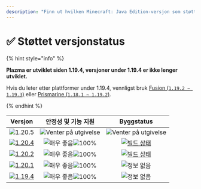 ```yaml
---
description: "Finn ut hvilken Minecraft: Java Edition-versjon som støttes av Plazma."
---
```


# ✅ Støttet versjonstatus

{% hint style="info" %}

**Plazma er utviklet siden 1.19.4, versjoner under 1.19.4 er ikke lenger utviklet.**

Hvis du leter etter plattformer under 1.19.4, vennligst bruk [Fusion (`1.19.2 ~ 1.19.3`)](https://github.com/RuinedTechnologyUnify/Fusion) eller [Prismarine (`1.18.1 ~ 1.19.2`)](https://github.com/PrismarineTeam/Prismarine).

{% endhint %}

[wtr]: https://badge.plazmamc.org/0/릴리스%20대기중

[ukn]: https://badge.plazmamc.org/0/정보%20없음

[vgd]: https://badge.plazmamc.org/1/매우%20좋음

[100]: https://badge.plazmamc.org/percent/100

|                                      Versjon                                      |      안정성    및    기능 지원      |                                           Byggstatus                                           |
| :-------------------------------------------------------------------------------: | :-------------------------: | :--------------------------------------------------------------------------------------------: |
|                   ![1.20.5](https://badge.plazmamc.org/0/1.20.5)                  | ![Venter på utgivelse][wtr] |                                   ![Venter på utgivelse][wtr]                                  |
| [![1.20.4](https://badge.plazmamc.org/2/1.20.4)](https://git.plazmamc.org/1.20.4) |  ![매우 좋음][vgd]![100%][100]  | [![빌드 상태](https://build.plazmamc.org/1.20.4)](https://build.plazmamc.org/1.20.4?redirect=true) |
| [![1.20.2](https://badge.plazmamc.org/6/1.20.2)](https://git.plazmamc.org/1.20.2) |  ![매우 좋음][vgd]![100%][100]  | [![빌드 상태](https://build.plazmamc.org/1.20.2)](https://build.plazmamc.org/1.20.2?redirect=true) |
| [![1.20.1](https://badge.plazmamc.org/4/1.20.1)](https://git.plazmamc.org/1.20.1) |  ![매우 좋음][vgd]![100%][100]  |                                          ![정보 없음][ukn]                                         |
| [![1.19.4](https://badge.plazmamc.org/4/1.19.4)](https://git.plazmamc.org/1.19.4) |  ![매우 좋음][vgd]![100%][100]  |                                          ![정보 없음][ukn]                                         |
